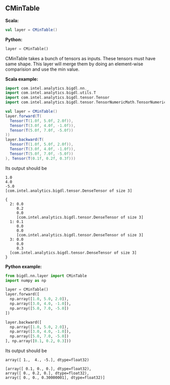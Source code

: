 ## CMinTable ##

**Scala:**
```scala
val layer = CMinTable()
```
**Python:**
```python
layer = CMinTable()
```

CMinTable takes a bunch of tensors as inputs. These tensors must have
same shape. This layer will merge them by doing an element-wise comparision
and use the min value.

**Scala example:**
```scala
import com.intel.analytics.bigdl.nn._
import com.intel.analytics.bigdl.utils.T
import com.intel.analytics.bigdl.tensor.Tensor
import com.intel.analytics.bigdl.tensor.TensorNumericMath.TensorNumeric.NumericFloat

val layer = CMinTable()
layer.forward(T(
  Tensor(T(1.0f, 5.0f, 2.0f)),
  Tensor(T(3.0f, 4.0f, -1.0f)),
  Tensor(T(5.0f, 7.0f, -5.0f))
))
layer.backward(T(
  Tensor(T(1.0f, 5.0f, 2.0f)),
  Tensor(T(3.0f, 4.0f, -1.0f)),
  Tensor(T(5.0f, 7.0f, -5.0f))
), Tensor(T(0.1f, 0.2f, 0.3f)))
```
Its output should be
```
1.0
4.0
-5.0
[com.intel.analytics.bigdl.tensor.DenseTensor of size 3]

{
  2: 0.0
     0.2
     0.0
     [com.intel.analytics.bigdl.tensor.DenseTensor of size 3]
  1: 0.1
     0.0
     0.0
     [com.intel.analytics.bigdl.tensor.DenseTensor of size 3]
  3: 0.0
     0.0
     0.3
  [com.intel.analytics.bigdl.tensor.DenseTensor of size 3]
}
```

**Python example:**
```python
from bigdl.nn.layer import CMinTable
import numpy as np

layer = CMinTable()
layer.forward([
  np.array([1.0, 5.0, 2.0]),
  np.array([3.0, 4.0, -1.0]),
  np.array([5.0, 7.0, -5.0])
])

layer.backward([
  np.array([1.0, 5.0, 2.0]),
  np.array([3.0, 4.0, -1.0]),
  np.array([5.0, 7.0, -5.0])
], np.array([0.1, 0.2, 0.3]))

```
Its output should be
```
array([ 1.,  4., -5.], dtype=float32)

[array([ 0.1, 0., 0.], dtype=float32),
array([ 0., 0.2, 0.], dtype=float32),
array([ 0., 0., 0.30000001], dtype=float32)]

```
